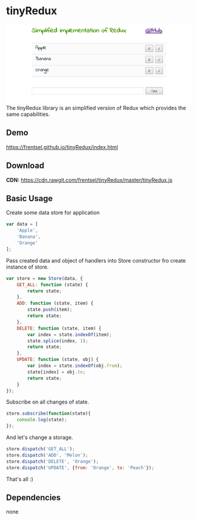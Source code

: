 # tinyRedux
![preview](./demo.jpg)
The tinyRedux library is an simplified version of Redux which provides the same capabilities.

## Demo
https://frentsel.github.io/tinyRedux/index.html

## Download
**CDN:** https://cdn.rawgit.com/frentsel/tinyRedux/master/tinyRedux.js

## Basic Usage

Create some data store for application
```javascript
var data = [
    'Apple',
    'Banana',
    'Orange'
];
```

Pass created data and object of handlers into Store constructor fro create instance of store.
```javascript
var store = new Store(data, {
    GET_ALL: function (state) {
        return state;
    },
    ADD: function (state, item) {
        state.push(item);
        return state;
    },
    DELETE: function (state, item) {
        var index = state.indexOf(item);
        state.splice(index, 1);
        return state;
    },
    UPDATE: function (state, obj) {
        var index = state.indexOf(obj.from);
        state[index] = obj.to;
        return state;
    }
});
```

Subscribe on all changes of state.
```javascript
store.subscribe(function(state){
	console.log(state);
});
```

And let's change a storage.
```javascript
store.dispatch('GET_ALL');
store.dispatch('ADD', 'Melon');
store.dispatch('DELETE', 'Orange');
store.dispatch('UPDATE', {from: 'Orange', to: 'Peach'});
```
That's all :)

## Dependencies

none